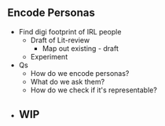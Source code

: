 ## Encode Personas
- Find digi footprint of IRL people
	- Draft of Lit-review
		- Map out existing - draft
	- Experiment
- Qs
	- How do we encode personas?
	- What do we ask them?
	- How do we check if it's representable?
- WIP
	- 
